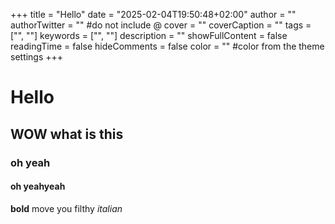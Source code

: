 +++
title = "Hello"
date = "2025-02-04T19:50:48+02:00"
author = ""
authorTwitter = "" #do not include @
cover = ""
coverCaption = ""
tags = ["", ""]
keywords = ["", ""]
description = ""
showFullContent = false
readingTime = false
hideComments = false
color = "" #color from the theme settings
+++

# Hello
## WOW what is this
### oh yeah
#### oh yeahyeah
**bold** move you filthy *italian*
